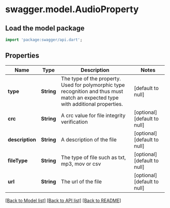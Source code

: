 # swagger.model.AudioProperty

## Load the model package
```dart
import 'package:swagger/api.dart';
```

## Properties
Name | Type | Description | Notes
------------ | ------------- | ------------- | -------------
**type** | **String** | The type of the property. Used for polymorphic type recognition and thus must match an expected type with additional properties. | [default to null]
**crc** | **String** | A crc value for file integrity verification | [optional] [default to null]
**description** | **String** | A description of the file | [optional] [default to null]
**fileType** | **String** | The type of file such as txt, mp3, mov or csv | [optional] [default to null]
**url** | **String** | The url of the file | [optional] [default to null]

[[Back to Model list]](../README.md#documentation-for-models) [[Back to API list]](../README.md#documentation-for-api-endpoints) [[Back to README]](../README.md)


